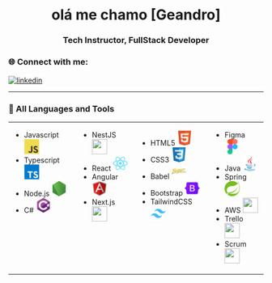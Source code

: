 <h1 align="center">olá me chamo [Geandro]</h1>
<h3 align="center">Tech Instructor, FullStack Developer</h3>

### 🌐 Connect with me:
<p align="left">
<a href="https://www.linkedin.com/in/geandro-araújo" target="blank"><img align="center" src="https://raw.githubusercontent.com/rahuldkjain/github-profile-readme-generator/master/src/images/icons/Social/linked-in-alt.svg" alt="linkedin" height="30" width="40" /></a>
</p>

---

### 🧰 All Languages and Tools
<table>
  <tr>
    <td valign="top">
      <ul>
        <li>Javascript <img src="https://raw.githubusercontent.com/devicons/devicon/master/icons/javascript/javascript-original.svg" width="30" height="30"/></li>
        <li>Typescript <img src="https://raw.githubusercontent.com/devicons/devicon/master/icons/typescript/typescript-original.svg" width="30" height="30"/></li>
        <li>Node.js <img src="https://raw.githubusercontent.com/devicons/devicon/master/icons/nodejs/nodejs-original.svg" width="30" height="30"/></li>
        <li>C# <img src="https://raw.githubusercontent.com/devicons/devicon/master/icons/csharp/csharp-original.svg" width="30" height="30"/></li>
      </ul>
    </td>
    <td valign="top">
      <ul>
        <li>NestJS <img src="https://www.vectorlogo.zone/logos/nestjs/nestjs-icon.svg" width="30" height="30"/></li>
        <li>React <img src="https://raw.githubusercontent.com/devicons/devicon/master/icons/react/react-original.svg" width="30" height="30"/></li>
        <li>Angular <img src="https://raw.githubusercontent.com/devicons/devicon/master/icons/angularjs/angularjs-original.svg" width="30" height="30"/></li>
        <li>Next.js <img src="https://cdn.worldvectorlogo.com/logos/nextjs-2.svg" width="30" height="30"/></li>
      </ul>
    </td>
    <td valign="top">
      <ul>
        <li>HTML5 <img src="https://raw.githubusercontent.com/devicons/devicon/master/icons/html5/html5-original.svg" width="30" height="30"/></li>
        <li>CSS3 <img src="https://raw.githubusercontent.com/devicons/devicon/master/icons/css3/css3-original.svg" width="30" height="30"/></li>
        <li>Babel <img src="https://raw.githubusercontent.com/devicons/devicon/master/icons/babel/babel-original.svg" width="30" height="30"/></li>
        <li>Bootstrap <img src="https://raw.githubusercontent.com/devicons/devicon/master/icons/bootstrap/bootstrap-original.svg" width="30" height="30"/></li>
        <li>TailwindCSS <img src="https://raw.githubusercontent.com/devicons/devicon/master/icons/tailwindcss/tailwindcss-original.svg" width="30" height="30"/></li>
      </ul>
    </td>
    <td valign="top">
      <ul>
        <li>Figma <img src="https://raw.githubusercontent.com/devicons/devicon/master/icons/figma/figma-original.svg" width="30" height="30"/></li>
        <li>Java <img src="https://raw.githubusercontent.com/devicons/devicon/master/icons/java/java-original.svg" width="30" height="30"/></li>
        <li>Spring <img src="https://raw.githubusercontent.com/devicons/devicon/master/icons/spring/spring-original.svg" width="30" height="30"/></li>
        <li>AWS <img src="https://www.vectorlogo.zone/logos/amazon_aws/amazon_aws-icon.svg" width="30" height="30"/></li>
        <li>Trello <img src="https://cdn.worldvectorlogo.com/logos/trello.svg" width="30" height="30"/></li>
        <li>Scrum <img src="https://cdn.worldvectorlogo.com/logos/scrum-1.svg" width="30" height="30"/></li>
      </ul>
    </td>
  </tr>
</table>

</table>


